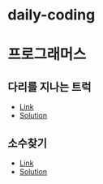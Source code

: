 # daily-coding


# 프로그래머스

## 다리를 지나는 트럭
  - [Link](https://programmers.co.kr/learn/courses/30/lessons/42583?language=swift)
  - [Solution](swift/truck-passing-bridge.swift)

## 소수찾기
  - [Link](https://programmers.co.kr/learn/courses/30/lessons/12921?language=java)
  - [Solution](java/find-prime-number)
